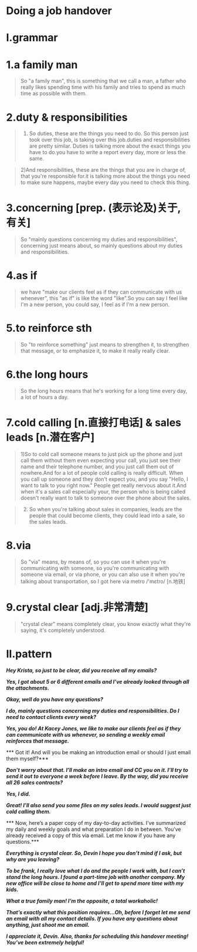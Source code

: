 # Doing a job handover
# I.grammar
# 1.a family man
> So "a family man", this is something that we call a man, a father who really likes spending time with his family and tries to spend as much time as possible with them.

# 2.duty & responsibilities
> 1) So duties, these are the things you need to do. So this person just took over this job, is taking over this job.duties and responsibilities are pretty similar. Duties is talking more about the exact things you have to do.you have to write a report every day, more or less the same.
 
> 2)And responsibilities, these are the things that you are in charge of, that you're responsible for.it is talking more about the things you need to make sure happens, maybe every day you need to check this thing. 

# 3.concerning [prep. (表示论及)关于, 有关]
> So "mainly questions concerning my duties and responsibilities", concerning just means about, so mainly questions about my duties and responsibilities.

# 4.as if   
> we have "make our clients feel as if they can communicate with us whenever", this "as if" is like the word "like".So you can say I feel like I'm a new person, you could say, I feel as if I'm a new person.

# 5.to reinforce sth
> So "to reinforce something" just means to strengthen it, to strengthen that message, or to emphasize it, to make it really really clear.

# 6.the long hours
> So the long hours means that he's working for a long time every day, a lot of hours a day.

# 7.cold calling [n.直接打电话]  &  sales leads [n.潜在客户] 
> 1)So to cold call someone means to just pick up the phone and just call them without them even expecting your call, you just see their name and their telephone number, and you just call them out of nowhere.And for a lot of people cold calling is really difficult. When you call up someone and they don't expect you, and you say "Hello, I want to talk to you right now." People get really nervous about it.And when it's a sales call especially your, the person who is being called doesn't really want to talk to someone over the phone about the sales. 

> 2) So when you're talking about sales in companies, leads are the people that could become clients, they could lead into a sale, so the sales leads.

# 8.via
> So "via" means, by means of, so you can use it when you're communicating with someone, so you're communicating with someone via email, or via phone, or you can also use it when you're talking about transportation, so I got here via metro /'mɛtro/ [n.地铁]

# 9.crystal clear [adj.非常清楚]
> "crystal clear" means completely clear, you know exactly what they're saying, it's completely understood.

# II.pattern
***Hey Krista, so just to be clear, did you receive all my emails?***

***Yes, I got about 5 or 6 different emails and I’ve already looked through all the attachments.***

***Okay, well do you have any questions?***

***I do, mainly questions concerning my duties and responsibilities. Do I need to contact clients every week?***

***Yes, you do! At Kacey Jones, we like to make our clients feel as if they can communicate with us whenever, so sending a weekly email reinforces that message.***

*** Got it! And will you be making an introduction email or should I just email them myself?***

***Don’t worry about that. I’ll make an intro email and CC you on it. I’ll try to send it out to everyone a week before I leave. By the way, did you receive all 26 sales contracts?***

***Yes, I did.***

***Great! I’ll also send you some files on my sales leads. I would suggest just cold calling them.***

*** Now, here’s a paper copy of my day-to-day activities. I’ve summarized my daily and weekly goals and what preparation I do in between. You’ve already received a copy of this via email. Let me know if you have any questions.***

***Everything is crystal clear. So, Devin I hope you don’t mind if I ask, but why are you leaving?***

***To be frank, I really love what I do and the people I work with, but I can’t stand the long hours. I found a part-time job with another company. My new office will be close to home and I’ll get to spend more time with my kids.***

***What a true family man! I’m the opposite, a total workaholic!***

***That’s exactly what this position requires…Oh, before I forget let me send an email with all my contact details. If you have any questions about anything, just shoot me an email.***

***I appreciate it, Devin. Also, thanks for scheduling this handover meeting! You’ve been extremely helpful!***






